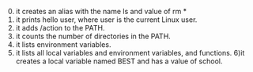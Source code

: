 0) it creates an alias with the name ls and value of rm *
1) it prints hello user, where user is the current Linux user.
2) it adds /action to the PATH.
3) it counts the number of directories in the PATH.
4) it  lists environment variables.
5) it lists all local variables and environment variables, and functions.
6)it creates a local variable named BEST and has a value of school.
